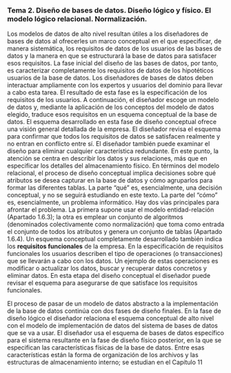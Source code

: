 ###  Tema 2. Diseño de bases de datos. Diseño lógico y físico. El modelo lógico relacional. Normalización.

Los modelos de datos de alto nivel resultan útiles a los diseñadores de bases de datos al ofrecerles un marco conceptual en el que especificar, de manera sistemática, los requisitos de datos de los usuarios de las bases de datos y la manera en que se estructurará la base de datos para satisfacer esos requisitos. La fase inicial del diseño de las bases de datos, por tanto, es caracterizar completamente los requisitos de
datos de los hipotéticos usuarios de la base de datos. Los diseñadores de bases de datos deben interactuar ampliamente con los expertos y usuarios del dominio para llevar a cabo esta tarea. El resultado de esta fase es la especificación de los requisitos de los usuarios.
A continuación, el diseñador escoge un modelo de datos y, mediante la aplicación de los conceptos del modelo de datos elegido, traduce esos requisitos en un esquema conceptual de la base de datos. El esquema desarrollado en esta fase de diseño conceptual ofrece una visión general detallada de la empresa. El diseñador revisa el esquema para confirmar que todos los requisitos de datos se satisfacen realmente y no entran en conflicto entre sí. El diseñador también puede examinar el diseño para eliminar cualquier característica redundante. En este punto, la atención se centra en describir los datos y sus
relaciones, más que en especificar los detalles del almacenamiento físico.
En términos del modelo relacional, el proceso de diseño conceptual implica decisiones sobre qué atributos se desea capturar en la base de datos y cómo agruparlos para formar las diferentes tablas. La parte “qué” es, esencialmente, una decisión conceptual, y no se seguirá estudiando en este texto. La parte del “cómo” es, esencialmente, un problema informático. Hay dos vías principales para afrontar el problema.
La primera supone usar el modelo entidad-relación (Apartado 1.6.3); la otra es emplear un conjunto de algoritmos (denominados colectivamente como normalización) que toma como entrada el conjunto de todos los atributos y genera un conjunto de tablas (Apartado 1.6.4).
Un esquema conceptual completamente desarrollado también indica los <b>requisitos funcionales</b> de la empresa. En la especificación de requisitos funcionales los usuarios describen el tipo de operaciones (o transacciones) que se llevarán a cabo con los datos. Un ejemplo de estas operaciones es modificar o actualizar los datos, buscar y recuperar datos concretos y eliminar datos. En esta etapa del diseño conceptual el diseñador puede revisar el esquema para asegurarse de que satisface los requisitos funcionales.

El proceso de pasar de un modelo de datos abstracto a la implementación de la base de datos continúa con dos fases de diseño finales. En la fase de diseño lógico el diseñador relaciona el esquema conceptual de alto nivel con el modelo de implementación de datos del sistema de bases de datos que se va a usar. El diseñador usa el esquema de bases de datos específico para el sistema resultante en la fase de diseño físico posterior, en la que se especifican las características físicas de la base de datos. Entre esas características están la forma de organización de los archivos y las estructuras de almacenamiento interno; se estudian en el Capítulo 11